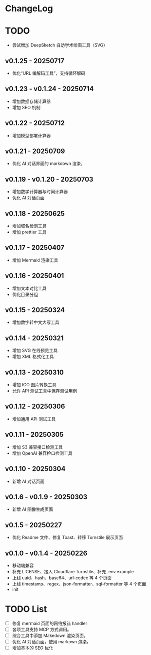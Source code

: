 # ChangeLog

# TODO

- 尝试增加 DeepSketch 自助学术绘图工具（SVG）

## v0.1.25 - 20250717

- 优化“URL 编解码工具”，支持循环解码

## v0.1.23 - v0.1.24 - 20250714

- 增加数据存储计算器
- 增加 SEO 机制

## v0.1.22 - 20250712

- 增加模型部署计算器

## v0.1.21 - 20250709

- 优化 AI 对话界面的 markdown 渲染。

## v0.1.19 - v0.1.20 - 20250703

- 增加数学计算器与时间计算器
- 优化 AI 对话页面

## v0.1.18 - 20250625

- 增加域名检测工具
- 增加 prettier 工具

## v0.1.17 - 20250407

- 增加 Mermaid 渲染工具

## v0.1.16 - 20250401

- 增加文本对比工具
- 优化目录分组

## v0.1.15 - 20250324

- 增加数字转中文大写工具

## v0.1.14 - 20250321

- 增加 SVG 在线预览工具
- 增加 XML 格式化工具

## v0.1.13 - 20250310

- 增加 ICO 图片转换工具
- 允许 API 测试工具中保存测试用例

## v0.1.12 - 20250306

- 增加通用 API 测试工具

## v0.1.11 - 20250305

- 增加 S3 兼容接口检测工具
- 增加 OpenAI 兼容检口检测工具

## v0.1.10 - 20250304

- 新增 AI 对话页面

## v0.1.6 - v0.1.9 - 20250303

- 新增 AI 图像生成页面

## v0.1.5 - 20250227

- 优化 Readme 文件、修复 Toast、转移 Turnstile 展示页面

## v0.1.0 - v0.1.4 - 20250226

- 移动端兼容
- 补充 LICENSE、接入 Cloudflare Turnstile、补充 .env.example
- 上线 uuid、hash、base64、url-codec 等 4 个页面
- 上线 timestamp、regex、json-formatter、sql-formatter 等 4 个页面
- init

# TODO List

- [ ] 修复 mermaid 页面的网络报错 handler
- [ ] 各项工具支持 MCP 方式调用。
- [ ] 综合工具中添加 Makedown 渲染页面。
- [ ] 优化 AI 对话页面，使用 markown 渲染。
- [ ] 增加基本的 SEO 优化
